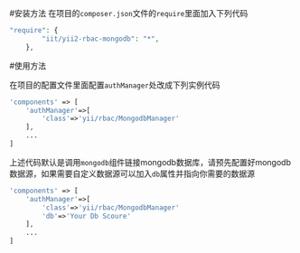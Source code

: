 #安装方法
在项目的`composer.json`文件的`require`里面加入下列代码

```php
"require": {
        "iit/yii2-rbac-mongodb": "*",
    },
```

#使用方法

在项目的配置文件里面配置`authManager`处改成下列实例代码

```php
'components' => [
    'authManager'=>[
        'class'=>'yii/rbac/MongodbManager'
    ],
    ...
]
```

上述代码默认是调用`mongodb`组件链接mongodb数据库，请预先配置好mongodb数据源，如果需要自定义数据源可以加入`db`属性并指向你需要的数据源

```php
'components' => [
    'authManager'=>[
        'class'=>'yii/rbac/MongodbManager'
        'db'=>'Your Db Scoure'
    ],
    ...
]
```
